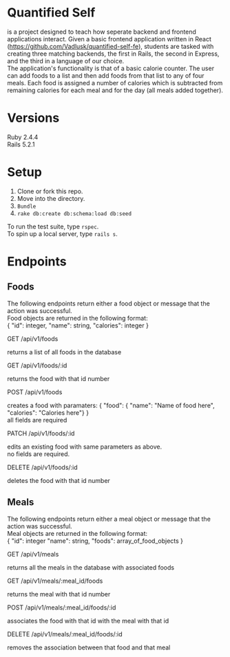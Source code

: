 # Quantified Self
is a project designed to teach how seperate backend and frontend applications interact.  Given a basic frontend application written in React (https://github.com/Vadlusk/quantified-self-fe), students are tasked with creating three matching backends, the first in Rails, the second in Express, and the third in a language of our choice.  
The application's functionality is that of a basic calorie counter.  The user can add foods to a list and then add foods from that list to any of four meals.  Each food is assigned a number of calories which is subtracted from remaining calories for each meal and for the day (all meals added together).

# Versions
Ruby 2.4.4   
Rails 5.2.1


# Setup
1. Clone or fork this repo.
2. Move into the directory.
3. `Bundle`
4. `rake db:create db:schema:load db:seed`

To run the test suite, type `rspec`.   
To spin up a local server, type `rails s`.

# Endpoints

## Foods
The following endpoints return either a food object or message that the action was successful.  
Food objects are returned in the following format:   
  { "id": integer, "name": string, "calories": integer }

GET /api/v1/foods

returns a list of all foods in the database

GET /api/v1/foods/:id

returns the food with that id number

POST /api/v1/foods

creates a food with paramaters: { "food": { "name": "Name of food here", "calories": "Calories here"} }    
all fields are required

PATCH /api/v1/foods/:id

edits an existing food with same parameters as above.   
no fields are required. 

DELETE /api/v1/foods/:id

deletes the food with that id number

## Meals
The following endpoints return either a meal object or message that the action was successful.  
Meal objects are returned in the following format:   
  { "id": integer "name": string, "foods": array_of_food_objects }

GET /api/v1/meals

returns all the meals in the database with associated foods

GET /api/v1/meals/:meal_id/foods

returns the meal with that id number

POST /api/v1/meals/:meal_id/foods/:id

associates the food with that id with the meal with that id

DELETE /api/v1/meals/:meal_id/foods/:id

removes the association between that food and that meal
